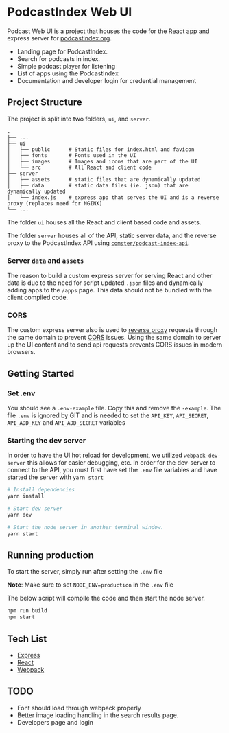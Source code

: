 # PodcastIndex Web UI

Podcast Web UI is a project that houses the code for the React app and express server for [podcastindex.org](https://podcastindex.org/).

- Landing page for PodcastIndex.
- Search for podcasts in index.
- Simple podcast player for listening
- List of apps using the PodcastIndex
- Documentation and developer login for credential management

## Project Structure

The project is split into two folders, `ui`, and `server`.

    .
    ├── ...
    ├── ui
    │   ├── public      # Static files for index.html and favicon
    │   ├── fonts       # Fonts used in the UI
    │   ├── images      # Images and icons that are part of the UI
    │   └── src         # All React and client code
    ├── server
    │   ├── assets      # static files that are dynamically updated
    │   ├── data        # static data files (ie. json) that are dynamically updated
    │   └── index.js    # express app that serves the UI and is a reverse proxy (replaces need for NGINX)
    └── ...

The folder `ui` houses all the React and client based code and assets.

The folder `server` houses all of the API, static server data, and the reverse proxy to the PodcastIndex API using [`comster/podcast-index-api`](https://github.com/comster/podcast-index-api).

### Server `data` and `assets`

The reason to build a custom express server for serving React and other data is due to the need for script updated `.json` files and dynamically adding apps to the `/apps` page. This data should not be bundled with the client compiled code.

### CORS

The custom express server also is used to [reverse proxy](https://en.wikipedia.org/wiki/Reverse_proxy#:~:text=In%20computer%20networks%2C%20a%20reverse,the%20reverse%20proxy%20server%20itself.) requests through the same domain to prevent [CORS](https://developer.mozilla.org/en-US/docs/Web/HTTP/CORS) issues. Using the same domain to server up the UI content and to send api requests prevents CORS issues in modern browsers.

## Getting Started

### Set .env

You should see a `.env-example` file. Copy this and remove the `-example`. The file `.env` is ignored by GIT and is needed to set the `API_KEY`, `API_SECRET`, `API_ADD_KEY` and `API_ADD_SECRET` variables

### Starting the dev server

In order to have the UI hot reload for development, we utilized `webpack-dev-server` this allows for easier debugging, etc. In order for the dev-server to connect to the API, you must first have set the `.env` file variables and have started the server with `yarn start`

```zsh
# Install dependencies
yarn install

# Start dev server
yarn dev

# Start the node server in another terminal window.
yarn start
```

## Running production

To start the server, simply run after setting the `.env` file

**Note**: Make sure to set `NODE_ENV=production` in the `.env` file

The below script will compile the code and then start the node server.

```zsh
npm run build
npm start
```

## Tech List

- [Express](https://expressjs.com/)
- [React](https://reactjs.org/)
- [Webpack](https://webpack.js.org/)

## TODO

-   Font should load through webpack properly
-   Better image loading handling in the search results page.
-   Developers page and login
